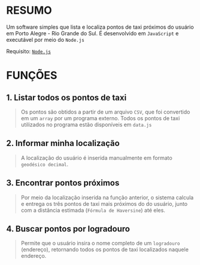 # RESUMO

Um software simples que lista e localiza pontos de taxi próximos do usuário em Porto Alegre - Rio Grande do Sul.
É desenvolvido em `JavaScript` e executável por meio do `Node.js`

Requisito: [`Node.js`](https://nodejs.org/en/)

# FUNÇÕES

## 1. Listar todos os pontos de taxi
> Os pontos são obtidos a partir de um arquivo `CSV`, que foi convertido em um `array` por um programa externo.
    Todos os pontos de taxi utilizados no programa estão disponíveis em `data.js`
    
## 2. Informar minha localização
> A localização do usuário é inserida manualmente em formato `geodésico decimal`.

## 3. Encontrar pontos próximos
> Por meio da localização inserida na função anterior, o sistema calcula e entrega os três pontos de taxi mais próximos do do usuário, junto com a distância estimada (`Fórmula de Haversine`) até eles.

## 4. Buscar pontos por logradouro
> Permite que o usuário insira o nome completo de um `logradouro` (endereço), retornando todos os pontos de taxi localizados naquele endereço.